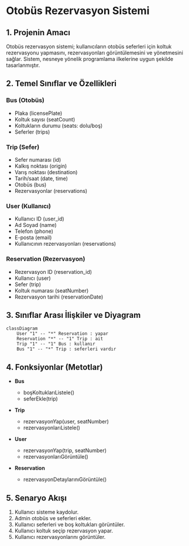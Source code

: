 # Otobüs Rezervasyon Sistemi 

## 1. Projenin Amacı
Otobüs rezervasyon sistemi; kullanıcıların otobüs seferleri için koltuk rezervasyonu yapmasını, rezervasyonları görüntülemesini ve yönetmesini sağlar. Sistem, nesneye yönelik programlama ilkelerine uygun şekilde tasarlanmıştır.

## 2. Temel Sınıflar ve Özellikleri

### Bus (Otobüs)
- Plaka (licensePlate)
- Koltuk sayısı (seatCount)
- Koltukların durumu (seats: dolu/boş)
- Seferler (trips)

### Trip (Sefer)
- Sefer numarası (id)
- Kalkış noktası (origin)
- Varış noktası (destination)
- Tarih/saat (date, time)
- Otobüs (bus)
- Rezervasyonlar (reservations)

### User (Kullanıcı)
- Kullanıcı ID (user_id)
- Ad Soyad (name)
- Telefon (phone)
- E-posta (email)
- Kullanıcının rezervasyonları (reservations)

### Reservation (Rezervasyon)
- Rezervasyon ID (reservation_id)
- Kullanıcı (user)
- Sefer (trip)
- Koltuk numarası (seatNumber)
- Rezervasyon tarihi (reservationDate)

## 3. Sınıflar Arası İlişkiler ve Diyagram

```mermaid
classDiagram
    User "1" -- "*" Reservation : yapar
    Reservation "*" -- "1" Trip : ait
    Trip "1" -- "1" Bus : kullanır
    Bus "1" -- "*" Trip : seferleri vardır
```

## 4. Fonksiyonlar (Metotlar)

- **Bus**
  - boşKoltuklarıListele()
  - seferEkle(trip)

- **Trip**
  - rezervasyonYap(user, seatNumber)
  - rezervasyonlarıListele()

- **User**
  - rezervasyonYap(trip, seatNumber)
  - rezervasyonlarıGörüntüle()

- **Reservation**
  - rezervasyonDetaylarınıGörüntüle()

## 5. Senaryo Akışı
1. Kullanıcı sisteme kaydolur.
2. Admin otobüs ve seferleri ekler.
3. Kullanıcı seferleri ve boş koltukları görüntüler.
4. Kullanıcı koltuk seçip rezervasyon yapar.
5. Kullanıcı rezervasyonlarını görüntüler.

